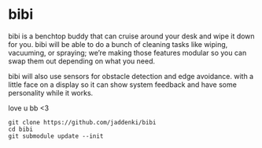 # bibi

bibi is a benchtop buddy that can cruise around your desk and wipe it down for you. bibi will be able to do a bunch of cleaning tasks like wiping, vacuuming, or spraying; we’re making those features modular so you can swap them out depending on what you need.  

bibi will also use sensors for obstacle detection and edge avoidance. with a little face on a display so it can show system feedback and have some personality while it works.  

love u bb <3

```
git clone https://github.com/jaddenki/bibi
cd bibi
git submodule update --init
```